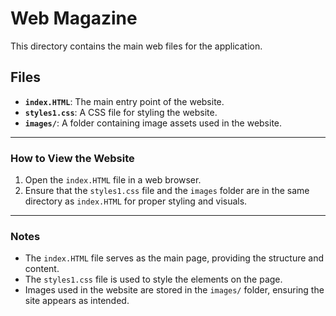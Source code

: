 # Web Magazine

This directory contains the main web files for the application.

## Files

- **`index.HTML`**: The main entry point of the website.
- **`styles1.css`**: A CSS file for styling the website.
- **`images/`**: A folder containing image assets used in the website.

---

### How to View the Website

1. Open the `index.HTML` file in a web browser.
2. Ensure that the `styles1.css` file and the `images` folder are in the same directory as `index.HTML` for proper styling and visuals.

---

### Notes

- The `index.HTML` file serves as the main page, providing the structure and content.
- The `styles1.css` file is used to style the elements on the page.
- Images used in the website are stored in the `images/` folder, ensuring the site appears as intended.
